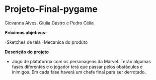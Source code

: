 # Projeto-Final-pygame

Giovanna Alves, Giulia Castro e Pedro Célia

**Próximos objetivos:**

-Sketches de tela 
-Mecanica do produto

**Descrição do projeto**

- Jogo de plataforma com os personagens da Marvel. Terão algumas fases diferentes e o jogador terá que passar pelos obstáculos e inimigos. Em cada fase haverá um chefe final para ser derrotado.
